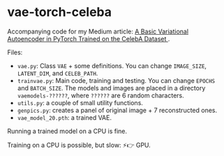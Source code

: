 # vae-torch-celeba

Accompanying code for my Medium article:
[A Basic Variational Autoencoder in PyTorch Trained on the CelebA Dataset
](https://medium.com/the-generator/a-basic-variational-autoencoder-in-pytorch-trained-on-the-celeba-dataset-f29c75316b26).

Files:
* `vae.py`: Class `VAE` + some definitions. You can change `IMAGE_SIZE`, `LATENT_DIM`, and `CELEB_PATH`.
* `trainvae.py`: Main code, training and testing. You can change `EPOCHS` and `BATCH_SIZE`. The models and images are placed in a directory `vaemodels-??????`, where `??????` are 6 random characters.
* `utils.py`: a couple of small utility functions.
* `genpics.py`: creates a panel of original image + 7 reconstructed ones.
* `vae_model_20.pth`: a trained VAE.

Running a trained model on a CPU is fine. 

Training on a CPU is possible, but slow: ⚡👉 GPU.
